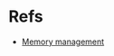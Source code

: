 # Refs
- [Memory management](https://developer.mozilla.org/en-US/docs/Web/JavaScript/Memory_Management)
